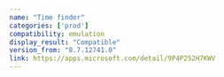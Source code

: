 ```yaml
---
name: "Time finder"
categories: ['prod']
compatibility: emulation
display_result: "Compatible"
version_from: "8.7.12741.0"
link: https://apps.microsoft.com/detail/9P4P252H7KWV
---
```

